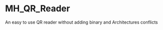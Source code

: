 MH_QR_Reader
============

An easy to use QR reader without adding binary and Architectures conflicts 
